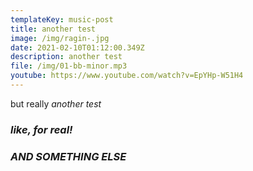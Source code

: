 ```yaml
---
templateKey: music-post
title: another test
image: /img/ragin-.jpg
date: 2021-02-10T01:12:00.349Z
description: another test
file: /img/01-bb-minor.mp3
youtube: https://www.youtube.com/watch?v=EpYHp-W51H4
---
```

but really *another test*

### *like, for real!*

### *AND SOMETHING ELSE*